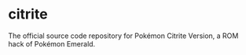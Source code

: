 # citrite
The official source code repository for Pokémon Citrite Version, a ROM hack of Pokémon Emerald.
